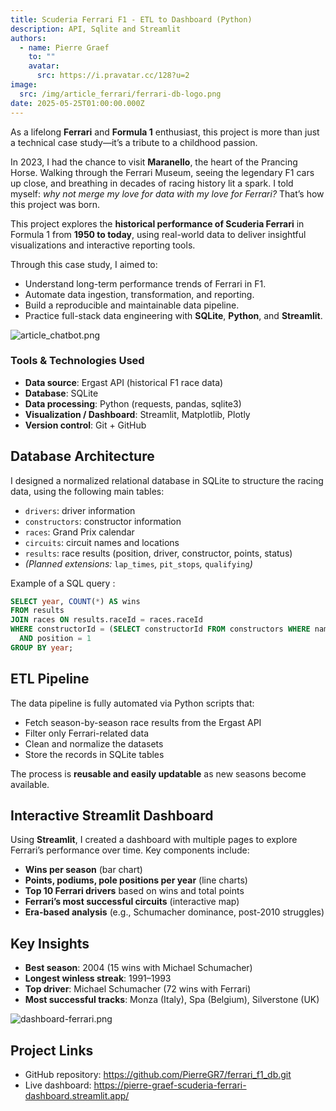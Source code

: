 ```yaml
---
title: Scuderia Ferrari F1 - ETL to Dashboard (Python)
description: API, Sqlite and Streamlit
authors:
  - name: Pierre Graef
    to: ""
    avatar:
      src: https://i.pravatar.cc/128?u=2
image:
  src: /img/article_ferrari/ferrari-db-logo.png
date: 2025-05-25T01:00:00.000Z
---
```


As a lifelong **Ferrari** and **Formula 1** enthusiast, this project is more than just a technical case study—it’s a tribute to a childhood passion.

In 2023, I had the chance to visit **Maranello**, the heart of the Prancing Horse. Walking through the Ferrari Museum, seeing the legendary F1 cars up close, and breathing in decades of racing history lit a spark. I told myself: *why not merge my love for data with my love for Ferrari?* That’s how this project was born.

This project explores the **historical performance of Scuderia Ferrari** in Formula 1 from **1950 to today**, using real-world data to deliver insightful visualizations and interactive reporting tools.

Through this case study, I aimed to:

- Understand long-term performance trends of Ferrari in F1.
- Automate data ingestion, transformation, and reporting.
- Build a reproducible and maintainable data pipeline.
- Practice full-stack data engineering with **SQLite**, **Python**, and **Streamlit**.

![article\_chatbot.png](/img/article_ferrari/ferrari-db-logo.png)

### Tools & Technologies Used

- **Data source**: Ergast API (historical F1 race data)
- **Database**: SQLite
- **Data processing**: Python (requests, pandas, sqlite3)
- **Visualization / Dashboard**: Streamlit, Matplotlib, Plotly
- **Version control**: Git + GitHub

## Database Architecture

I designed a normalized relational database in SQLite to structure the racing data, using the following main tables:

- `drivers`: driver information
- `constructors`: constructor information
- `races`: Grand Prix calendar
- `circuits`: circuit names and locations
- `results`: race results (position, driver, constructor, points, status)
- *(Planned extensions:*&#x20;`lap_times`*,*&#x20;`pit_stops`*,*&#x20;`qualifying`*)*

Example of a SQL query :

```sql
SELECT year, COUNT(*) AS wins
FROM results
JOIN races ON results.raceId = races.raceId
WHERE constructorId = (SELECT constructorId FROM constructors WHERE name = 'Ferrari') 
  AND position = 1
GROUP BY year;
```

## ETL Pipeline

The data pipeline is fully automated via Python scripts that:

- Fetch season-by-season race results from the Ergast API
- Filter only Ferrari-related data
- Clean and normalize the datasets
- Store the records in SQLite tables

The process is **reusable and easily updatable** as new seasons become available.

## Interactive Streamlit Dashboard

Using **Streamlit**, I created a dashboard with multiple pages to explore Ferrari’s performance over time. Key components include:

- **Wins per season** (bar chart)
- **Points, podiums, pole positions per year** (line charts)
- **Top 10 Ferrari drivers** based on wins and total points
- **Ferrari’s most successful circuits** (interactive map)
- **Era-based analysis** (e.g., Schumacher dominance, post-2010 struggles)

## Key Insights

- **Best season**: 2004 (15 wins with Michael Schumacher)
- **Longest winless streak**: 1991–1993
- **Top driver**: Michael Schumacher (72 wins with Ferrari)
- **Most successful tracks**: Monza (Italy), Spa (Belgium), Silverstone (UK)

![dashboard-ferrari.png](/img/article_ferrari/dashboard-ferrari.png)

## Project Links

- GitHub repository: <https://github.com/PierreGR7/ferrari_f1_db.git>
- Live dashboard: <https://pierre-graef-scuderia-ferrari-dashboard.streamlit.app/>
